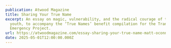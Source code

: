 ```yaml
---
publication: Atwood Magazine
title: Sharing Your True Name
excerpt: An essay on magic, vulnerability, and the radical courage of trans
  youth, to accompany the ‘True Names’ benefit compilation for the Trans Youth
  Emergency Project.
url: https://atwoodmagazine.com/essay-sharing-your-true-name-matt-oconnor/
date: 2025-05-01T12:00:00.000Z
---
```

